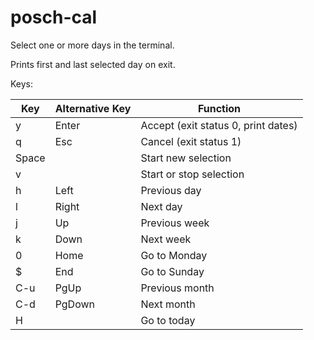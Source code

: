 # posch-cal

Select one or more days in the terminal.

Prints first and last selected day on exit.

Keys:

| Key   | Alternative Key | Function                            |
|-------|-----------------|-------------------------------------|
| y     | Enter           | Accept (exit status 0, print dates) |
| q     | Esc             | Cancel (exit status 1)              |
| Space |                 | Start new selection                 |
| v     |                 | Start or stop selection             |
| h     | Left            | Previous day                        |
| l     | Right           | Next day                            |
| j     | Up              | Previous week                       |
| k     | Down            | Next week                           |
| 0     | Home            | Go to Monday                        |
| $     | End             | Go to Sunday                        |
| C-u   | PgUp            | Previous month                      |
| C-d   | PgDown          | Next month                          |
| H     |                 | Go to today                         |

